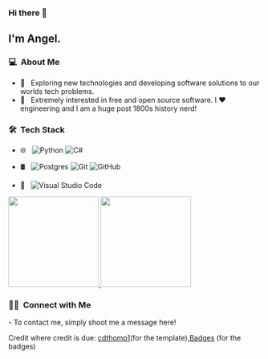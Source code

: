 ### Hi there 👋

<h2>I'm Angel.</h2>

<h3> 💻 &nbsp;About Me </h3>

- 🤔 &nbsp; Exploring new technologies and developing software solutions to our worlds tech problems.
- 💙 &nbsp; Extremely interested in free and open source software. I ❤️ engineering and I am a huge post 1800s history nerd!



<h3> 🛠 &nbsp;Tech Stack</h3>

- 🌐 &nbsp;
  ![Python](https://img.shields.io/badge/Python-FFD43B?style=for-the-badge&logo=python&logoColor=blue)
  ![C#](https://img.shields.io/badge/C%23-239120?style=for-the-badge&logo=c-sharp&logoColor=white)
 
- 🛢 &nbsp;
  ![Postgres](https://img.shields.io/badge/PostgreSQL-316192?style=for-the-badge&logo=postgresql&logoColor=white)
  ![Git](https://img.shields.io/badge/GIT-E44C30?style=for-the-badge&logo=git&logoColor=white)
  ![GitHub](https://img.shields.io/badge/GitHub-100000?style=for-the-badge&logo=github&logoColor=white)
- 🔧 &nbsp;
  ![Visual Studio Code](https://img.shields.io/badge/VSCode-0078D4?style=for-the-badge&logo=visual%20studio%20code&logoColor=white)


<p>
<a href="https://github.com/RBaronAce">
  <img height="180em" src="https://github-readme-stats.vercel.app/api?username=RBaronAce&show_icons=true&theme=radical" />
  <img height="180em" src="https://github-readme-stats-eight-theta.vercel.app/api/top-langs/?username=RBaronAce&theme=radical&layout=compact&exclude_lang=java+r" />
</a>
</p>


<h3> 🤝🏻 &nbsp;Connect with Me </h3>
- To contact me, simply shoot me a message here!
  
  

Credit where credit is due: [cdthomp1](https://github.com/cdthomp1)(for the template),[Badges](https://github.com/alexandresanlim/Badges4-README.md-Profile) (for the badges)
